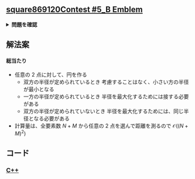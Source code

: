 ## [square869120Contest #5_B Emblem](https://atcoder.jp/contests/s8pc-5/tasks/s8pc_5_b?lang=ja)

<details>
<summary><b>問題を確認</b></summary>

## 問題文
E君は
$1,2,3,⋯,N+M$ の番号がつけられた $N+M$ 個の円を用いて 
$2$ 次元平面上にエンブレムを作ろうとしている.
番号 $1,2,3,⋯,N$ の円は, 中心座標 $(x_i​ ,y_i)$ と半径 $r_i$ が決まっている.
その一方で, 番号 $N+1,N+2,N+3,⋯,N+M$ の円は, 中心座標 $(x_i, y_i)$ が決まっているが, 半径は決まっていない.
エンブレムに使われる円は接してもよいが, どの円も他の円と交わるまたは含んではならないとき, 最も小さい円の半径を最大化しなさい.

## 入力
入力は以下の形式で標準入力から与えられる.
```math
\begin{matrix}
& N & M & \\
& x_1 & y_1 & r_1 & \\
& \vdots & \vdots & \vdots & \\
& x_N & y_N & r_N & \\
& x_{N+1} & y_{N+1} & & \\
​& x_{N+2} & y_{N+2} & & \\
& \vdots & \vdots & & \\
& x_{N+M} & y_{N+M} & & \\
\end{matrix}
```
 
## 出力
最も小さい円の半径としてありうる最大値を, $1$ 行で出力しなさい.
ただし, 相対誤差または絶対誤差が $10^{−6}$ 以内であるとき正解とみなされる.

## 制約
- $N$ は $0$ 以上 $100$ 以下の整数.
- $M$ は $0$ 以上 $100$ 以下の整数.
- $N+M≥2$.
- $x_i,y_i(1≤i≤N+M)$ は $−100$ 以上 $100$ 以下の整数.
- $r_i$ は $1$ 以上 $100$ 以下の整数.
- 入力で与えられる座標はすべて異なる.
- 番号 $1,2,3,⋯,N$ の円は交差せず, ある円がほかの円を含まない.
- 番号 $N+1,N+2,N+3,⋯,N+M$ の円は, 番号 $1,2,3,⋯,N$ の円の内部または円周上にない.

</details>

## 解法案
#### 総当たり
- 任意の $2$ 点に対して、円を作る
    - 双方の半径が定められているとき
    考慮することはなく、小さい方の半径が最小となる
    - 一方の半径が定められているとき
    半径を最大化するためには接する必要がある
    - 双方の半径が定められていないとき
    半径を最大化するためには、同じ半径となる必要がある
- 計算量は、全要素数 $N+M$ から任意の $2$ 点を選んで距離を測るので $\mathcal{O}({(N+M)^2})$

## コード
### [C++](.\s8pc-5_b.cpp)